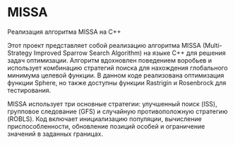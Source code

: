# MISSA
Реализация алгоритма MISSA на C++

Этот проект представляет собой реализацию алгоритма MISSA (Multi-Strategy Improved Sparrow Search Algorithm) на языке C++ для решения задач оптимизации. Алгоритм вдохновлен поведением воробьев и использует комбинацию стратегий поиска для нахождения глобального минимума целевой функции. В данном коде реализована оптимизация функции Sphere, но также доступны функции Rastrigin и Rosenbrock для тестирования.

MISSA использует три основные стратегии: улучшенный поиск (ISS), групповое следование (GFS) и случайную противоположную стратегию (ROBLS). Код включает инициализацию популяции, вычисление приспособленности, обновление позиций особей и ограничение значений в заданных границах.
